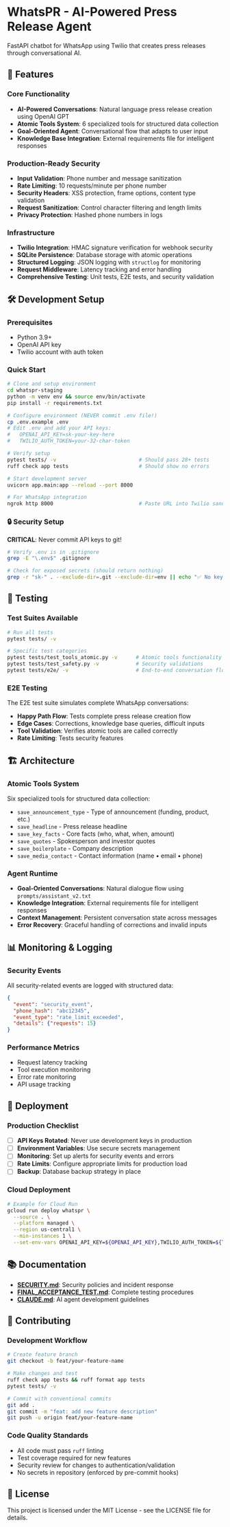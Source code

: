 # WhatsPR - AI-Powered Press Release Agent

FastAPI chatbot for WhatsApp using Twilio that creates press releases through conversational AI.

## 🚀 Features

### Core Functionality
* **AI-Powered Conversations**: Natural language press release creation using OpenAI GPT
* **Atomic Tools System**: 6 specialized tools for structured data collection
* **Goal-Oriented Agent**: Conversational flow that adapts to user input
* **Knowledge Base Integration**: External requirements file for intelligent responses

### Production-Ready Security
* **Input Validation**: Phone number and message sanitization
* **Rate Limiting**: 10 requests/minute per phone number  
* **Security Headers**: XSS protection, frame options, content type validation
* **Request Sanitization**: Control character filtering and length limits
* **Privacy Protection**: Hashed phone numbers in logs

### Infrastructure
* **Twilio Integration**: HMAC signature verification for webhook security
* **SQLite Persistence**: Database storage with atomic operations
* **Structured Logging**: JSON logging with `structlog` for monitoring
* **Request Middleware**: Latency tracking and error handling
* **Comprehensive Testing**: Unit tests, E2E tests, and security validation

## 🛠️ Development Setup

### Prerequisites
- Python 3.9+
- OpenAI API key
- Twilio account with auth token

### Quick Start

```bash
# Clone and setup environment
cd whatspr-staging
python -m venv env && source env/bin/activate
pip install -r requirements.txt

# Configure environment (NEVER commit .env file!)
cp .env.example .env
# Edit .env and add your API keys:
#   OPENAI_API_KEY=sk-your-key-here
#   TWILIO_AUTH_TOKEN=your-32-char-token

# Verify setup
pytest tests/ -v                           # Should pass 28+ tests
ruff check app tests                       # Should show no errors

# Start development server
uvicorn app.main:app --reload --port 8000

# For WhatsApp integration
ngrok http 8000                            # Paste URL into Twilio sandbox webhook
```

### 🔒 Security Setup

**CRITICAL**: Never commit API keys to git!

```bash
# Verify .env is in .gitignore
grep -E "\.env$" .gitignore

# Check for exposed secrets (should return nothing)
grep -r "sk-" . --exclude-dir=.git --exclude-dir=env || echo "✅ No keys found"
```

## 🧪 Testing

### Test Suites Available

```bash
# Run all tests
pytest tests/ -v

# Specific test categories
pytest tests/test_tools_atomic.py -v      # Atomic tools functionality
pytest tests/test_safety.py -v            # Security validations
pytest tests/e2e/ -v                      # End-to-end conversation flows
```

### E2E Testing
The E2E test suite simulates complete WhatsApp conversations:

- **Happy Path Flow**: Tests complete press release creation flow
- **Edge Cases**: Corrections, knowledge base queries, difficult inputs
- **Tool Validation**: Verifies atomic tools are called correctly
- **Rate Limiting**: Tests security features

## 🏗️ Architecture

### Atomic Tools System
Six specialized tools for structured data collection:

- `save_announcement_type` - Type of announcement (funding, product, etc.)  
- `save_headline` - Press release headline
- `save_key_facts` - Core facts (who, what, when, amount)
- `save_quotes` - Spokesperson and investor quotes
- `save_boilerplate` - Company description
- `save_media_contact` - Contact information (name • email • phone)

### Agent Runtime
- **Goal-Oriented Conversations**: Natural dialogue flow using `prompts/assistant_v2.txt`
- **Knowledge Integration**: External requirements file for intelligent responses
- **Context Management**: Persistent conversation state across messages
- **Error Recovery**: Graceful handling of corrections and invalid inputs

## 📊 Monitoring & Logging

### Security Events
All security-related events are logged with structured data:

```json
{
  "event": "security_event",
  "phone_hash": "abc12345",
  "event_type": "rate_limit_exceeded",
  "details": {"requests": 15}
}
```

### Performance Metrics
- Request latency tracking
- Tool execution monitoring  
- Error rate monitoring
- API usage tracking

## 🚀 Deployment

### Production Checklist

- [ ] **API Keys Rotated**: Never use development keys in production
- [ ] **Environment Variables**: Use secure secrets management
- [ ] **Monitoring**: Set up alerts for security events and errors
- [ ] **Rate Limits**: Configure appropriate limits for production load
- [ ] **Backup**: Database backup strategy in place

### Cloud Deployment

```bash
# Example for Cloud Run
gcloud run deploy whatspr \
  --source . \
  --platform managed \
  --region us-central1 \
  --min-instances 1 \
  --set-env-vars OPENAI_API_KEY=${OPENAI_API_KEY},TWILIO_AUTH_TOKEN=${TWILIO_AUTH_TOKEN}
```

## 📚 Documentation

- **[SECURITY.md](SECURITY.md)**: Security policies and incident response
- **[FINAL_ACCEPTANCE_TEST.md](FINAL_ACCEPTANCE_TEST.md)**: Complete testing procedures
- **[CLAUDE.md](CLAUDE.md)**: AI agent development guidelines

## 🤝 Contributing

### Development Workflow

```bash
# Create feature branch
git checkout -b feat/your-feature-name

# Make changes and test
ruff check app tests && ruff format app tests
pytest tests/ -v

# Commit with conventional commits
git add .
git commit -m "feat: add new feature description"
git push -u origin feat/your-feature-name
```

### Code Quality Standards
- All code must pass `ruff` linting
- Test coverage required for new features
- Security review for changes to authentication/validation
- No secrets in repository (enforced by pre-commit hooks)

## 📄 License

This project is licensed under the MIT License - see the LICENSE file for details.